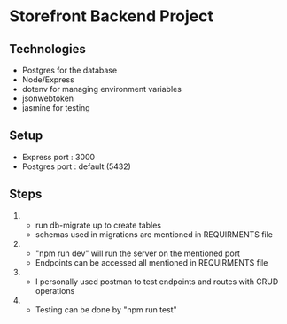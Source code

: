 # Storefront Backend Project


## Technologies
- Postgres for the database
- Node/Express 
- dotenv for managing environment variables
- jsonwebtoken 
- jasmine for testing

## Setup
- Express port : 3000
- Postgres port : default (5432)

## Steps
1)
    - run db-migrate up to create tables
    - schemas used in migrations are mentioned in REQUIRMENTS file

2)
    - "npm run dev" will run the server on the mentioned port
    - Endpoints can be accessed all mentioned in REQUIRMENTS file

3)
    - I personally used postman to test endpoints and routes with CRUD operations

4)
    - Testing can be done by "npm run test"
